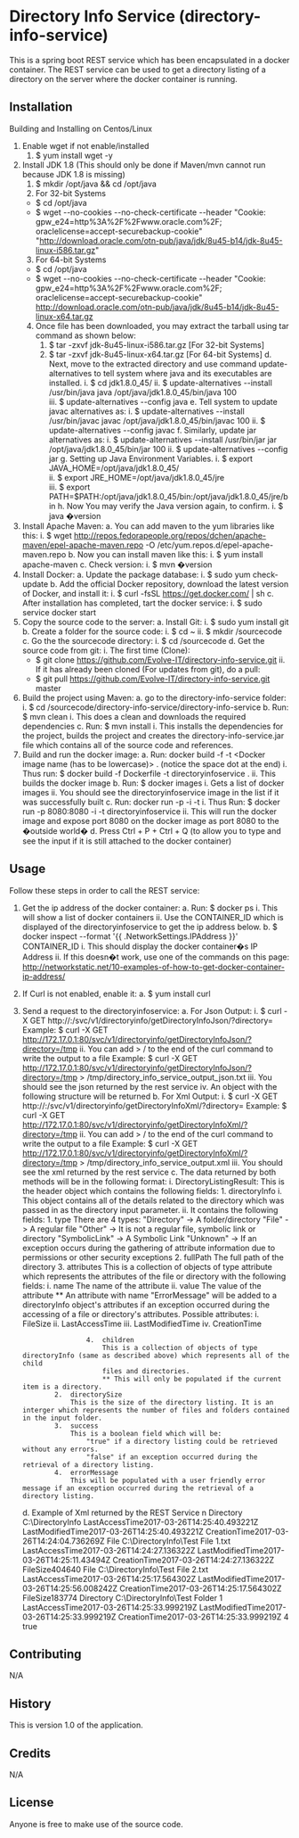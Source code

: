 ﻿# Directory Info Service (directory-info-service)

This is a spring boot REST service which has been encapsulated in a docker container.
The REST service can be used to get a directory listing of a directory on the server where the docker container is running.

## Installation

Building and Installing on Centos/Linux
1. Enable wget if not enable/installed
   1. $ yum install wget -y
2. Install JDK 1.8 (This should only be done if Maven/mvn cannot run because JDK 1.8 is missing)
   1. $ mkdir /opt/java && cd /opt/java
   2. For 32-bit Systems
     * $ cd /opt/java
     * $ wget --no-cookies --no-check-certificate --header "Cookie: gpw_e24=http%3A%2F%2Fwww.oracle.com%2F; oraclelicense=accept-securebackup-cookie" "http://download.oracle.com/otn-pub/java/jdk/8u45-b14/jdk-8u45-linux-i586.tar.gz"
   3. For 64-bit Systems
     * $ cd /opt/java
     * $ wget --no-cookies --no-check-certificate --header "Cookie: gpw_e24=http%3A%2F%2Fwww.oracle.com%2F; oraclelicense=accept-securebackup-cookie" http://download.oracle.com/otn-pub/java/jdk/8u45-b14/jdk-8u45-linux-x64.tar.gz
   4. Once file has been downloaded, you may extract the tarball using tar command as shown below:
      1. $ tar -zxvf jdk-8u45-linux-i586.tar.gz		[For 32-bit Systems]
      2. $ tar -zxvf jdk-8u45-linux-x64.tar.gz		[For 64-bit Systems]
 d. Next, move to the extracted directory and use command update-alternatives to tell system where java and its executables are installed.
  i. $ cd jdk1.8.0_45/
  ii. $ update-alternatives --install /usr/bin/java java /opt/java/jdk1.8.0_45/bin/java 100  
  iii. $ update-alternatives --config java
 e. Tell system to update javac alternatives as:
  i. $ update-alternatives --install /usr/bin/javac javac /opt/java/jdk1.8.0_45/bin/javac 100
  ii. $ update-alternatives --config javac
 f. Similarly, update jar alternatives as:
  i. $ update-alternatives --install /usr/bin/jar jar /opt/java/jdk1.8.0_45/bin/jar 100
  ii. $ update-alternatives --config jar
 g. Setting up Java Environment Variables.
  i. $ export JAVA_HOME=/opt/java/jdk1.8.0_45/	
  ii. $ export JRE_HOME=/opt/java/jdk1.8.0_45/jre 	
  iii. $ export PATH=$PATH:/opt/java/jdk1.8.0_45/bin:/opt/java/jdk1.8.0_45/jre/bin
 h. Now You may verify the Java version again, to confirm.
  i. $ java �version
3. Install Apache Maven:
 a. You can add maven to the yum libraries like this:
  i. $ wget http://repos.fedorapeople.org/repos/dchen/apache-maven/epel-apache-maven.repo -O /etc/yum.repos.d/epel-apache-maven.repo
 b. Now you can install maven like this:
  i. $ yum install apache-maven
 c. Check version:
  i. $ mvn �version
4. Install Docker:
 a. Update the package database:
  i. $ sudo yum check-update
 b. Add the official Docker repository, download the latest version of Docker, and install it:
  i. $ curl -fsSL https://get.docker.com/ | sh
 c. After installation has completed, tart the docker service:
  i. $ sudo service docker start
5. Copy the source code to the server:
 a. Install Git:
  i. $ sudo yum install git
 b. Create a folder for the source code:
  i. $ cd ~
  ii. $ mkdir /sourcecode
 c. Go the the sourcecode directory:
  i. $ cd /sourcecode
 d. Get the source code from git:
  i. The first time (Clone):
   * $ git clone https://github.com/Evolve-IT/directory-info-service.git
  ii. If it has already been cloned (For updates from git), do a pull:
   * $ git pull https://github.com/Evolve-IT/directory-info-service.git  master
6. Build the project using Maven:
 a. go to the directory-info-service folder:
  i. $ cd /sourcecode/directory-info-service/directory-info-service
 b. Run: $ mvn clean
  i. This does a clean and downloads the required dependencies
 c. Run: $ mvn install
  i. This installs the dependencies for the project, builds the project and creates the directory-info-service.jar file which contains all of the source code and references.
7. Build and run the docker image:
 a. Run: docker build -f <Dockerfile name> -t <Docker image name (has to be lowercase)> . (notice the space dot at the end)
  i. Thus run: $ docker build -f Dockerfile -t directoryinfoservice .
  ii. This builds the docker image
 b. Run: $ docker images
  i. Gets a list of docker images
  ii. You should see the directoryinfoservice image in the list if it was successfully built
 c. Run: docker run -p <publish exposed port> -i -t <dockerimage>
  i. Thus Run: $ docker run -p 8080:8080 -i -t directoryinfoservice
  ii. This will run the docker image and expose port 8080 on the docker image as port 8080 to the �outside world�
 d. Press Ctrl + P + Ctrl + Q (to allow you to type and see the input if it is still attached to the docker container)


## Usage

Follow these steps in order to call the REST service:

1.	Get the ip address of the docker container:
	a.	Run: $ docker ps
		i.	This will show a list of docker containers
		ii.	Use the CONTAINER_ID which is displayed of the directoryinfoservice to get the ip address below.
	b.	$ docker inspect --format '{{ .NetworkSettings.IPAddress }}' CONTAINER_ID
		i.	This should display the docker container�s IP Address
		ii.	If this doesn�t work, use one of the commands on this page: http://networkstatic.net/10-examples-of-how-to-get-docker-container-ip-address/
2.	If Curl is not enabled, enable it:
	a.	$ yum install curl
3.	Send a request to the directoryinfoservice:
	a.	For Json Output:
		i.	$ curl -X GET http://<Docker Image IP Address>:<Docker Image Port>/svc/v1/directoryinfo/getDirectoryInfoJson/?directory=<directory>
			Example: $ curl -X GET http://172.17.0.1:80/svc/v1/directoryinfo/getDirectoryInfoJson/?directory=/tmp
		ii.	You can add > <somedirectory>/<output filename> to the end of the curl command to write the output to a file
			Example: $ curl -X GET http://172.17.0.1:80/svc/v1/directoryinfo/getDirectoryInfoJson/?directory=/tmp > /tmp/directory_info_service_output_json.txt
		iii.	You should see the json returned by the rest service
		iv.	An object with the following structure will be returned
	b.	For Xml Output:
		i.	$ curl -X GET http://<Docker Image IP Address>:<Docker Image Port>/svc/v1/directoryinfo/getDirectoryInfoXml/?directory=<directory>
			Example: $ curl -X GET http://172.17.0.1:80/svc/v1/directoryinfo/getDirectoryInfoXml/?directory=/tmp 
		ii.	You can add > <somedirectory>/<output filename> to the end of the curl command to write the output to a file
			Example: $ curl -X GET http://172.17.0.1:80/svc/v1/directoryinfo/getDirectoryInfoXml/?directory=/tmp > /tmp/directory_info_service_output.xml
		iii.	You should see the xml returned by the rest service
	c.	The data returned by both methods will be in the following format:
		i. 	DirectoryListingResult:
			This is the header object which contains the following fields:
				1. 	directoryInfo
					i. This object contains all of the details related to the directory which was passed in as the directory input parameter.
					ii. It contains the following fields:
						1. 	type
							There are 4 types: 
							"Directory" -> A folder/directory
							"File" -> A regular file
							"Other" -> It is not a regular file, symbolic link or directory
							"SymbolicLink" -> A Symbolic Link
							"Unknown" -> If an exception occurs during the gathering of attribute information due to permissions or other security exceptions
						2. 	fullPath
							The full path of the directory
						3.	attributes
							This is a collection of objects of type attribute which represents the attributes of the file or directory with the following fields:
								i.	name
									The name of the attribute
								ii.	value
									The value of the attribute
							** An attribute with name "ErrorMessage" will be added to a directoryInfo object's attributes if an exception occurred during the accessing
							   of a file or directory's attributes.
							Possible attributes:
								i. 	FileSize
								ii.	LastAccessTime
								iii.	LastModifiedTime
								iv.	CreationTime

						4.	children
							This is a collection of objects of type directoryInfo (same as described above) which represents all of the child
							files and directories. 
							** This will only be populated if the current item is a directory.
				2. 	directorySize
					This is the size of the directory listing. It is an interger which represents the number of files and folders contained in the input folder.
				3. 	success
					This is a boolean field which will be:
						"true" if a directory listing could be retrieved without any errors.
						"false" if an exception occurred during the retrieval of a directory listing.
				4. 	errorMessage
					This will be populated with a user friendly error message if an exception occurred during the retrieval of a directory listing.
	
	d. Example of Xml returned by the REST Service
		<DirectoryListingResult>
			<directoryInfo>n
				<type>Directory</type>
				<fullPath>C:\DirectoryInfo</fullPath>
				<attributes>
					<attribute>
						<name>LastAccessTime</name><value>2017-03-26T14:25:40.493221Z</value>
					</attribute>
					<attribute>
						<name>LastModifiedTime</name><value>2017-03-26T14:25:40.493221Z</value>
					</attribute>
					<attribute>
						<name>CreationTime</name><value>2017-03-26T14:24:04.736269Z</value>
					</attribute>
					</attributes>
				<children>
					<directoryInfo>
						<type>File</type>
						<fullPath>C:\DirectoryInfo\Test File 1.txt</fullPath>
						<attributes>
							<attribute>
								<name>LastAccessTime</name><value>2017-03-26T14:24:27.136322Z</value>
							</attribute>
							<attribute>
								<name>LastModifiedTime</name><value>2017-03-26T14:25:11.43494Z</value>
							</attribute>
							<attribute>
								<name>CreationTime</name><value>2017-03-26T14:24:27.136322Z</value>
							</attribute>
							<attribute>
								<name>FileSize</name><value>404640</value>
							</attribute>
							</attributes>
							<children/>
					</directoryInfo>
					<directoryInfo>
						<type>File</type>
						<fullPath>C:\DirectoryInfo\Test File 2.txt</fullPath>
						<attributes>
							<attribute>
								<name>LastAccessTime</name><value>2017-03-26T14:25:17.564302Z</value>
							</attribute>
							<attribute>
								<name>LastModifiedTime</name><value>2017-03-26T14:25:56.008242Z</value>
							</attribute>
							<attribute>
								<name>CreationTime</name><value>2017-03-26T14:25:17.564302Z</value>
							</attribute>
							<attribute>
								<name>FileSize</name><value>183774</value>
							</attribute>
						</attributes>
						<children/>
					</directoryInfo>
					<directoryInfo>
						<type>Directory</type>
						<fullPath>C:\DirectoryInfo\Test Folder 1</fullPath>
						<attributes>
							<attribute>
								<name>LastAccessTime</name><value>2017-03-26T14:25:33.999219Z</value>
							</attribute>
							<attribute>
								<name>LastModifiedTime</name><value>2017-03-26T14:25:33.999219Z</value>
							</attribute>
							<attribute>
								<name>CreationTime</name><value>2017-03-26T14:25:33.999219Z</value>
							</attribute>
						</attributes>
						<children/>
					</directoryInfo>
				</children>
			</directoryInfo>
			<directorySize>4</directorySize>
			<success>true</success>
			<errorMessage/>
		</DirectoryListingResult>



## Contributing

N/A

## History

This is version 1.0 of the application.

## Credits

N/A

## License

Anyone is free to make use of the source code.
